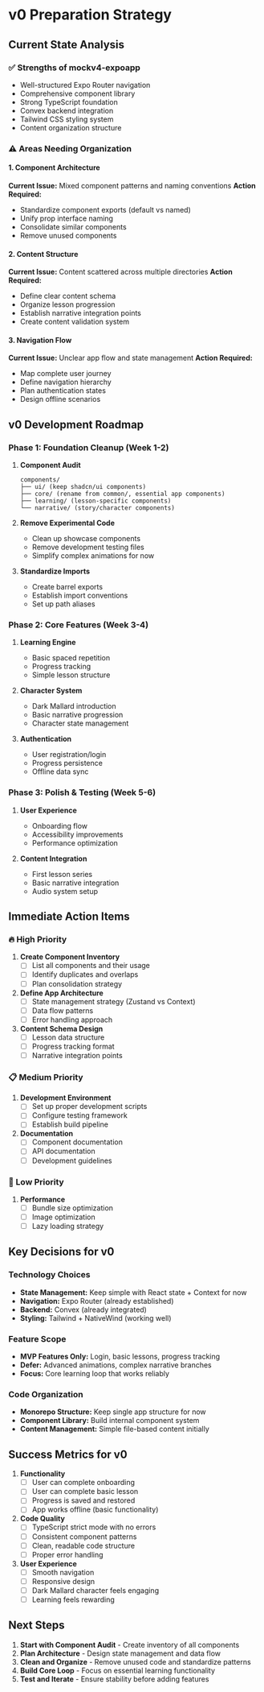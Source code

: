 # v0 Preparation Strategy

## Current State Analysis

### ✅ Strengths of mockv4-expoapp

- Well-structured Expo Router navigation
- Comprehensive component library
- Strong TypeScript foundation
- Convex backend integration
- Tailwind CSS styling system
- Content organization structure

### ⚠️ Areas Needing Organization

#### 1. Component Architecture

**Current Issue:** Mixed component patterns and naming conventions
**Action Required:**

- Standardize component exports (default vs named)
- Unify prop interface naming
- Consolidate similar components
- Remove unused components

#### 2. Content Structure

**Current Issue:** Content scattered across multiple directories
**Action Required:**

- Define clear content schema
- Organize lesson progression
- Establish narrative integration points
- Create content validation system

#### 3. Navigation Flow

**Current Issue:** Unclear app flow and state management
**Action Required:**

- Map complete user journey
- Define navigation hierarchy
- Plan authentication states
- Design offline scenarios

## v0 Development Roadmap

### Phase 1: Foundation Cleanup (Week 1-2)

1. **Component Audit**

   ```text
   components/
   ├── ui/ (keep shadcn/ui components)
   ├── core/ (rename from common/, essential app components)
   ├── learning/ (lesson-specific components)
   └── narrative/ (story/character components)
   ```

2. **Remove Experimental Code**
   - Clean up showcase components
   - Remove development testing files
   - Simplify complex animations for now

3. **Standardize Imports**
   - Create barrel exports
   - Establish import conventions
   - Set up path aliases

### Phase 2: Core Features (Week 3-4)

1. **Learning Engine**
   - Basic spaced repetition
   - Progress tracking
   - Simple lesson structure

2. **Character System**
   - Dark Mallard introduction
   - Basic narrative progression
   - Character state management

3. **Authentication**
   - User registration/login
   - Progress persistence
   - Offline data sync

### Phase 3: Polish & Testing (Week 5-6)

1. **User Experience**
   - Onboarding flow
   - Accessibility improvements
   - Performance optimization

2. **Content Integration**
   - First lesson series
   - Basic narrative integration
   - Audio system setup

## Immediate Action Items

### 🔥 High Priority

1. **Create Component Inventory**
   - [ ] List all components and their usage
   - [ ] Identify duplicates and overlaps
   - [ ] Plan consolidation strategy

2. **Define App Architecture**
   - [ ] State management strategy (Zustand vs Context)
   - [ ] Data flow patterns
   - [ ] Error handling approach

3. **Content Schema Design**
   - [ ] Lesson data structure
   - [ ] Progress tracking format
   - [ ] Narrative integration points

### 📋 Medium Priority

1. **Development Environment**
   - [ ] Set up proper development scripts
   - [ ] Configure testing framework
   - [ ] Establish build pipeline

2. **Documentation**
   - [ ] Component documentation
   - [ ] API documentation
   - [ ] Development guidelines

### 📝 Low Priority

1. **Performance**
   - [ ] Bundle size optimization
   - [ ] Image optimization
   - [ ] Lazy loading strategy

## Key Decisions for v0

### Technology Choices

- **State Management:** Keep simple with React state + Context for now
- **Navigation:** Expo Router (already established)
- **Backend:** Convex (already integrated)
- **Styling:** Tailwind + NativeWind (working well)

### Feature Scope

- **MVP Features Only:** Login, basic lessons, progress tracking
- **Defer:** Advanced animations, complex narrative branches
- **Focus:** Core learning loop that works reliably

### Code Organization

- **Monorepo Structure:** Keep single app structure for now
- **Component Library:** Build internal component system
- **Content Management:** Simple file-based content initially

## Success Metrics for v0

1. **Functionality**
   - [ ] User can complete onboarding
   - [ ] User can complete basic lesson
   - [ ] Progress is saved and restored
   - [ ] App works offline (basic functionality)

2. **Code Quality**
   - [ ] TypeScript strict mode with no errors
   - [ ] Consistent component patterns
   - [ ] Clean, readable code structure
   - [ ] Proper error handling

3. **User Experience**
   - [ ] Smooth navigation
   - [ ] Responsive design
   - [ ] Dark Mallard character feels engaging
   - [ ] Learning feels rewarding

## Next Steps

1. **Start with Component Audit** - Create inventory of all components
2. **Plan Architecture** - Design state management and data flow
3. **Clean and Organize** - Remove unused code and standardize patterns
4. **Build Core Loop** - Focus on essential learning functionality
5. **Test and Iterate** - Ensure stability before adding features
